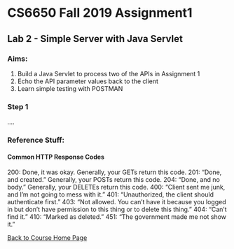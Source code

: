 # CS6650 Fall 2019  Assignment1

## Lab 2 - Simple Server with Java Servlet
### Aims: 
1. Build a Java Servlet to process two of the APIs in Assignment 1
1. Echo the API parameter values back to the client
1. Learn simple testing with POSTMAN

### Step 1
....



### Reference Stuff:
#### Common HTTP Response Codes

200: Done, it was okay. Generally, your GETs return this code.
201: “Done, and created.” Generally, your POSTs return this code.
204: “Done, and no body.” Generally, your DELETEs return this code.
400: “Client sent me junk, and I’m not going to mess with it.”
401: “Unauthorized, the client should authenticate first.”
403: “Not allowed. You can’t have it because you logged in but don’t have permission to this thing or to delete this thing.”
404: “Can’t find it.”
410: “Marked as deleted.”
451: “The government made me not show it.”

[Back to Course Home Page](https://gortonator.github.io/bsds-6650/)